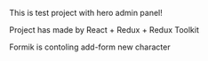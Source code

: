This is test project with hero admin panel!

Project has made by React + Redux + Redux Toolkit

Formik is contoling add-form new character

